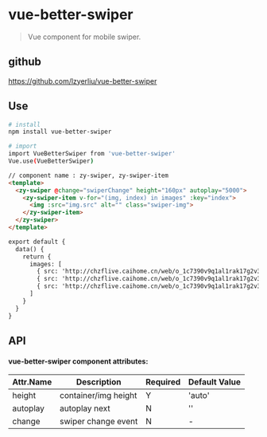 # vue-better-swiper

> Vue component for mobile swiper.

## github
https://github.com/lzyerliu/vue-better-swiper

## Use

``` bash
# install
npm install vue-better-swiper

# import
import VueBetterSwiper from 'vue-better-swiper'
Vue.use(VueBetterSwiper)
```

```html
// component name : zy-swiper, zy-swiper-item
<template>
  <zy-swiper @change="swiperChange" height="160px" autoplay="5000">
    <zy-swiper-item v-for="(img, index) in images" :key="index">
      <img :src="img.src" alt="" class="swiper-img">
    </zy-swiper-item>
  </zy-swiper>
</template>
```

```html
export default {
  data() {
    return {
      images: [
        { src: 'http://chzflive.caihome.cn/web/o_1c7390v9q1al1rak17g2v3uhc438?x-oss-process=image/resize,m_fill,h_240,w_320' },
        { src: 'http://chzflive.caihome.cn/web/o_1c7390v9q1al1rak17g2v3uhc438?x-oss-process=image/resize,m_fill,h_240,w_320' },
        { src: 'http://chzflive.caihome.cn/web/o_1c7390v9q1al1rak17g2v3uhc438?x-oss-process=image/resize,m_fill,h_240,w_320' }
      ]
    }
  }
}
```

## API

#### vue-better-swiper component attributes:

| Attr.Name | Description | Required | Default Value |
|-----|-----|-----|-----|
| height | container/img height | Y | 'auto' |
| autoplay | autoplay next | N | '' |
| change | swiper change event | N | - |
